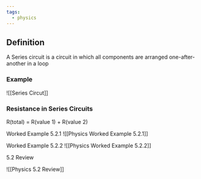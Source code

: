 ```yaml
---
tags:
  - physics
---
```


## Definition 
A Series circuit is a circuit in which all components are arranged one-after-another in a loop 

### Example 
![[Series Circut]]


### Resistance in Series Circuits 
R(total) = R(value 1) + R(value 2)

Worked Example 5.2.1
![[Physics Worked Example 5.2.1]]

Worked Example 5.2.2
![[Physics Worked Example 5.2.2]]

5.2 Review


![[Physics 5.2 Review]]

